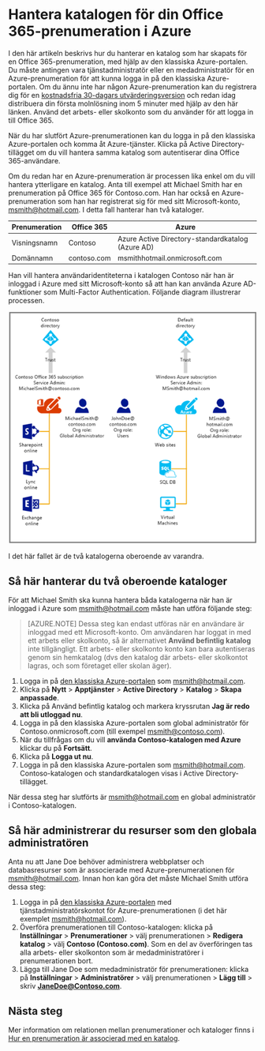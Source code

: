 <properties
   pageTitle="Hantera katalogen för din Office 365-prenumeration i Azure | Microsoft Azure"
   description="Hantera en Office 365-prenumerationskatalog med Azure Active Directory och den klassiska Azure-portalen"
   services="active-directory"
   documentationCenter=""
   authors="curtand"
   manager="femila"
   editor=""/>

<tags
   ms.service="active-directory"
   ms.devlang="na"
   ms.topic="get-started-article"
   ms.tgt_pltfrm="na"
   ms.workload="identity"
   ms.date="08/23/2016"
   ms.author="curtand"/>


# Hantera katalogen för din Office 365-prenumeration i Azure

I den här artikeln beskrivs hur du hanterar en katalog som har skapats för en Office 365-prenumeration, med hjälp av den klassiska Azure-portalen. Du måste antingen vara tjänstadministratör eller en medadministratör för en Azure-prenumeration för att kunna logga in på den klassiska Azure-portalen. Om du ännu inte har någon Azure-prenumeration kan du registrera dig för en [kostnadsfria 30-dagars utvärderingsversion](https://azure.microsoft.com/trial/get-started-active-directory/) och redan idag distribuera din första molnlösning inom 5 minuter med hjälp av den här länken. Använd det arbets- eller skolkonto som du använder för att logga in till Office 365.

När du har slutfört Azure-prenumerationen kan du logga in på den klassiska Azure-portalen och komma åt Azure-tjänster. Klicka på Active Directory-tillägget om du vill hantera samma katalog som autentiserar dina Office 365-användare.

Om du redan har en Azure-prenumeration är processen lika enkel om du vill hantera ytterligare en katalog. Anta till exempel att Michael Smith har en prenumeration på Office 365 för Contoso.com. Han har också en Azure-prenumeration som han har registrerat sig för med sitt Microsoft-konto, msmith@hotmail.com. I detta fall hanterar han två kataloger.

  Prenumeration |  Office 365  |  Azure
  -------------- | ------------- | -------------------------------
  Visningsnamn |  Contoso  |     Azure Active Directory-standardkatalog (Azure AD)
  Domännamn  |  contoso.com  | msmithhotmail.onmicrosoft.com

Han vill hantera användaridentiteterna i katalogen Contoso när han är inloggad i Azure med sitt Microsoft-konto så att han kan använda Azure AD-funktioner som Multi-Factor Authentication. Följande diagram illustrerar processen.

![Diagram för att hantera två oberoende kataloger](./media/active-directory-manage-o365-subscription/AAD_O365_03.png)

I det här fallet är de två katalogerna oberoende av varandra.

## Så här hanterar du två oberoende kataloger
För att Michael Smith ska kunna hantera båda katalogerna när han är inloggad i Azure som msmith@hotmail.com måste han utföra följande steg:

> [AZURE.NOTE]
> Dessa steg kan endast utföras när en användare är inloggad med ett Microsoft-konto. Om användaren har loggat in med ett arbets eller skolkonto, så är alternativet **Använd befintlig katalog** inte tillgängligt. Ett arbets- eller skolkonto konto kan bara autentiseras genom sin hemkatalog (dvs den katalog där arbets- eller skolkontot lagras, och som företaget eller skolan äger).

1.  Logga in på [den klassiska Azure-portalen](https://manage.windowsazure.com) som msmith@hotmail.com.
2.  Klicka på **Nytt** > **Apptjänster** > **Active Directory** > **Katalog** > **Skapa anpassade**.
3.  Klicka på Använd befintlig katalog och markera kryssrutan **Jag är redo att bli utloggad nu**.
4.  Logga in på den klassiska Azure-portalen som global administratör för Contoso.onmicrosoft.com (till exempel msmith@contoso.com).
5.  När du tillfrågas om du vill **använda Contoso-katalogen med Azure** klickar du på **Fortsätt**.
6.  Klicka på **Logga ut nu**.
7.  Logga in på den klassiska Azure-portalen som msmith@hotmail.com. Contoso-katalogen och standardkatalogen visas i Active Directory-tillägget.

När dessa steg har slutförts är msmith@hotmail.com en global administratör i Contoso-katalogen.

## Så här administrerar du resurser som den globala administratören
Anta nu att Jane Doe behöver administrera webbplatser och databasresurser som är associerade med Azure-prenumerationen för msmith@hotmail.com. Innan hon kan göra det måste Michael Smith utföra dessa steg:

1.  Logga in på [den klassiska Azure-portalen](https://manage.windowsazure.com) med tjänstadministratörskontot för Azure-prenumerationen (i det här exemplet msmith@hotmail.com).
2.  Överföra prenumerationen till Contoso-katalogen: klicka på **Inställningar** > **Prenumerationer** > välj prenumerationen > **Redigera katalog** > välj **Contoso (Contoso.com)**. Som en del av överföringen tas alla arbets- eller skolkonton som är medadministratörer i prenumerationen bort.
3.  Lägga till Jane Doe som medadministratör för prenumerationen: klicka på **Inställningar** > **Administratörer** > välj prenumerationen > **Lägg till** > skriv **JaneDoe@Contoso.com**.

## Nästa steg
Mer information om relationen mellan prenumerationer och kataloger finns i [Hur en prenumeration är associerad med en katalog](active-directory-how-subscriptions-associated-directory.md).



<!--HONumber=Sep16_HO3-->


